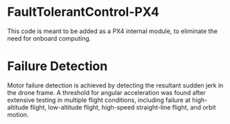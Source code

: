 # FaultTolerantControl-PX4

This code is meant to be added as a PX4 internal module, to eliminate the need for onboard computing. 

# Failure Detection

Motor failure detection is achieved by detecting the resultant sudden jerk in the drone frame. A threshold for angular acceleration was found after extensive testing in multiple flight conditions, including failure at high-altitude flight, low-altitude flight, high-speed straight-line flight, and orbit motion.

